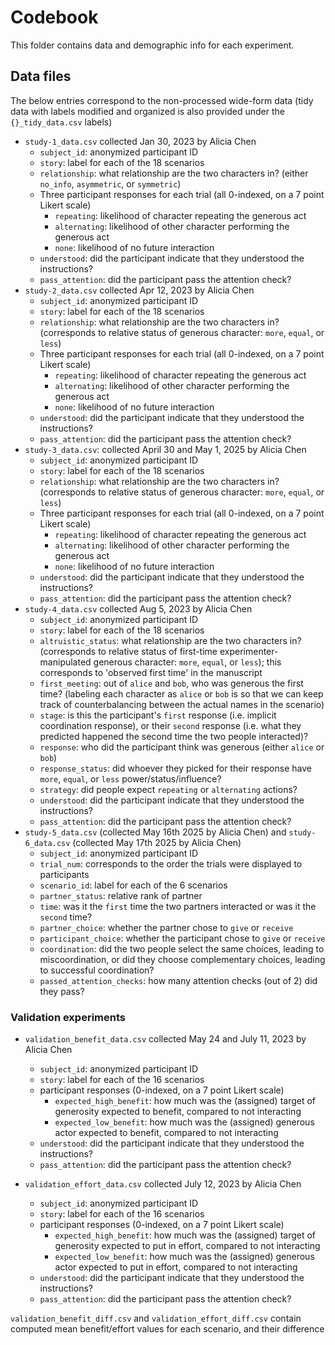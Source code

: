 # Codebook

This folder contains data and demographic info for each experiment.

## Data files

The below entries correspond to the non-processed wide-form data (tidy data with labels modified and organized is also provided under the `{}_tidy_data.csv` labels)

- `study-1_data.csv` collected Jan 30, 2023 by Alicia Chen
    - `subject_id`: anonymized participant ID
    -  `story`: label for each of the 18 scenarios
    - `relationship`: what relationship are the two characters in? (either `no_info`, `asymmetric`, or `symmetric`)
    - Three participant responses for each trial (all 0-indexed, on a 7 point Likert scale)
        - `repeating`: likelihood of character repeating the generous act
        - `alternating`: likelihood of other character performing the generous act
        - `none`: likelihood of no future interaction
    - `understood`: did the participant indicate that they understood the instructions?
    - `pass_attention`: did the participant pass the attention check?
- `study-2_data.csv` collected Apr 12, 2023 by Alicia Chen
    - `subject_id`: anonymized participant ID
    -  `story`: label for each of the 18 scenarios
    - `relationship`: what relationship are the two characters in? (corresponds to relative status of generous character: `more`, `equal`, or `less`)
    - Three participant responses for each trial (all 0-indexed, on a 7 point Likert scale)
        - `repeating`: likelihood of character repeating the generous act
        - `alternating`: likelihood of other character performing the generous act
        - `none`: likelihood of no future interaction
    - `understood`: did the participant indicate that they understood the instructions?
    - `pass_attention`: did the participant pass the attention check?
- `study-3_data.csv`: collected April 30 and May 1, 2025 by Alicia Chen
    - `subject_id`: anonymized participant ID
    -  `story`: label for each of the 18 scenarios
    - `relationship`: what relationship are the two characters in? (corresponds to relative status of generous character: `more`, `equal`, or `less`)
    - Three participant responses for each trial (all 0-indexed, on a 7 point Likert scale)
        - `repeating`: likelihood of character repeating the generous act
        - `alternating`: likelihood of other character performing the generous act
        - `none`: likelihood of no future interaction
    - `understood`: did the participant indicate that they understood the instructions?
    - `pass_attention`: did the participant pass the attention check?
- `study-4_data.csv` collected Aug 5, 2023 by Alicia Chen
    - `subject_id`: anonymized participant ID
    -  `story`: label for each of the 18 scenarios
    - `altruistic_status`: what relationship are the two characters in? (corresponds to relative status of first-time experimenter-manipulated generous character: `more`, `equal`, or `less`); this corresponds to 'observed first time' in the manuscript
    - `first_meeting`: out of `alice` and `bob`, who was generous the first time? (labeling each character as `alice` or `bob` is so that we can keep track of counterbalancing between the actual names in the scenario)
    - `stage`: is this the participant's `first` response (i.e. implicit coordination response), or their `second` response (i.e. what they predicted happened the second time the two people interacted)?
    - `response`: who did the participant think was generous (either `alice` or `bob`)
    - `response_status`: did whoever they picked for their response have `more`, `equal`, or `less` power/status/influence?
    - `strategy`: did people expect `repeating` or `alternating` actions?
    - `understood`: did the participant indicate that they understood the instructions?
    - `pass_attention`: did the participant pass the attention check?
- `study-5_data.csv` (collected May 16th 2025 by Alicia Chen) and `study-6_data.csv` (collected May 17th 2025 by Alicia Chen)
    - `subject_id`: anonymized participant ID
    - `trial_num`: corresponds to the order the trials were displayed to participants
    - `scenario_id`: label for each of the 6 scenarios
    - `partner_status`: relative rank of partner
    - `time`: was it the `first` time the two partners interacted or was it the `second` time? 
    - `partner_choice`: whether the partner chose to `give` or `receive`
    - `participant_choice`: whether the participant chose to `give` or `receive`
    - `coordination`: did the two people select the same choices, leading to miscoordination, or did they choose complementary choices, leading to successful coordination? 
    - `passed_attention_checks`: how many attention checks (out of 2) did they pass? 


### Validation experiments

- `validation_benefit_data.csv` collected May 24 and July 11, 2023 by Alicia Chen
    - `subject_id`: anonymized participant ID
    -  `story`: label for each of the 16 scenarios
    - participant responses (0-indexed, on a 7 point Likert scale)
        - `expected_high_benefit`: how much was the (assigned) target of generosity expected to benefit, compared to not interacting
        - `expected_low_benefit`: how much was the (assigned) generous actor expected to benefit, compared to not interacting
    - `understood`: did the participant indicate that they understood the instructions?
    - `pass_attention`: did the participant pass the attention check?

- `validation_effort_data.csv` collected July 12, 2023 by Alicia Chen
    - `subject_id`: anonymized participant ID
    -  `story`: label for each of the 16 scenarios
    - participant responses (0-indexed, on a 7 point Likert scale)
        - `expected_high_benefit`: how much was the (assigned) target of generosity expected to put in effort, compared to not interacting
        - `expected_low_benefit`: how much was the (assigned) generous actor expected to put in effort, compared to not interacting
    - `understood`: did the participant indicate that they understood the instructions?
    - `pass_attention`: did the participant pass the attention check?

`validation_benefit_diff.csv` and `validation_effort_diff.csv` contain computed mean benefit/effort values for each scenario, and their difference